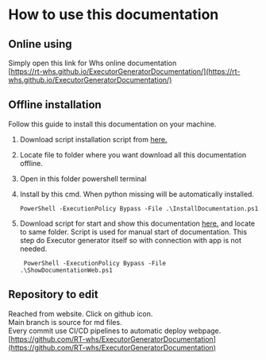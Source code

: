 # How to use this documentation
## Online using
Simply open this link for Whs online documentation  
[https://rt-whs.github.io/ExecutorGeneratorDocumentation/](https://rt-whs.github.io/ExecutorGeneratorDocumentation/)

## Offline installation
Follow this guide to install this documentation on your machine.  
<!--[Whs offline installation of documentation ](instalation/localInstall.md) -->
1.  Download script installation script from [here.](installation/InstallDocumentation.ps1)
2.  Locate file to folder where you want download all this documentation offline.
3.  Open in this folder powershell terminal
4.  Install by this cmd. When python missing will be automatically installed.  
 
        
        PowerShell -ExecutionPolicy Bypass -File .\InstallDocumentation.ps1 
        


5. Download script for start and show this documentation [here.](installation\ShowDocumentationWeb.ps1) and locate to same folder.
Script is used for manual start of documentation. This step do Executor generator itself so with connection with app is not needed.
   

        PowerShell -ExecutionPolicy Bypass -File .\ShowDocumentationWeb.ps1
 


## Repository to edit
Reached from website. Click on github icon.  
Main branch is source for md files.  
Every commit use CI/CD pipelines to automatic deploy webpage.  
[https://github.com/RT-whs/ExecutorGeneratorDocumentation](https://github.com/RT-whs/ExecutorGeneratorDocumentation)   

 